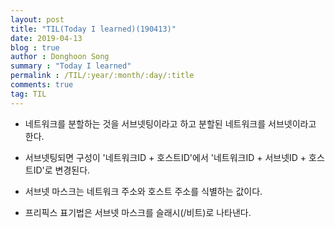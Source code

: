 ```yaml
---
layout: post
title: "TIL(Today I learned)(190413)"
date: 2019-04-13
blog : true
author : Donghoon Song
summary : "Today I learned"
permalink : /TIL/:year/:month/:day/:title
comments: true
tag: TIL
---
```


- 네트워크를 분할하는 것을 서브넷팅이라고 하고 분할된 네트워크를 서브넷이라고 한다.

- 서브넷팅되면 구성이 '네트워크ID + 호스트ID'에서 '네트워크ID + 서브넷ID + 호스트ID'로 변경된다.

- 서브넷 마스크는 네트워크 주소와 호스트 주소를 식별하는 값이다.

- 프리픽스 표기법은 서브넷 마스크를 슬래시(/비트)로 나타낸다.

